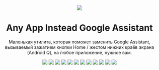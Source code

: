 <center>
  <img src="https://github.com/rx1310/a2iga/blob/master/app/src/main/res/mipmap-xhdpi/ic_launcher_foreground.png?raw=true">
  <h1>Any App Instead Google Assistant</h1>
  <p>Маленькая утилита, которая поможет заменить Google Assistant, вызываемый зажатием кнопки Home / жестом нижних краёв экрана (Android Q), на любое приложение, нужное вам.</p>
  <p>
    <img src="https://img.shields.io/badge/мин.%20версия%20api-22%2B-brightgreen?style=flat">
    <img src="https://visitor-badge.laobi.icu/badge?page_id=rx1310.a2iga">
    <img src="https://img.shields.io/github/v/release/rx1310/a2iga?label=посл.%20релиз">
    <img src="https://img.shields.io/github/license/rx1310/a2iga?label=лицензия">
    <img src="https://img.shields.io/github/downloads/rx1310/a2iga/total?label=кол-во%20загрузок">
    <img src="https://img.shields.io/github/languages/code-size/rx1310/a2iga?label=размер%20кода">
    <img src="https://img.shields.io/github/repo-size/rx1310/a2iga?label=размер%20репо">
    <img src="https://img.shields.io/github/languages/count/rx1310/a2iga">
    <img src="https://img.shields.io/github/languages/top/rx1310/a2iga">
    <img src="https://img.shields.io/github/stars/rx1310/a2iga?label=кол-во%20звезд">
    <img src="https://img.shields.io/github/watchers/rx1310/a2iga?label=следят%20за%20проектом">
    <img src="https://img.shields.io/github/forks/rx1310/a2iga?label=форки">
  </p>
  
</center>
